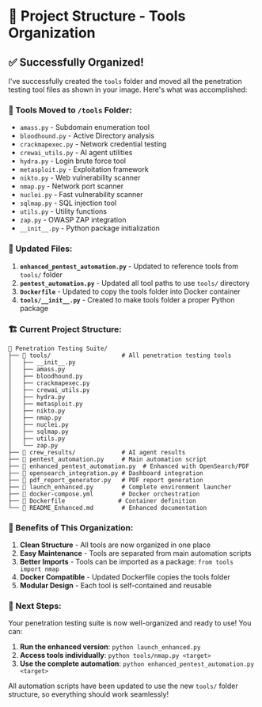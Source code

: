 # 📁 Project Structure - Tools Organization

## ✅ Successfully Organized!

I've successfully created the `tools` folder and moved all the penetration testing tool files as shown in your image. Here's what was accomplished:

### 🔧 Tools Moved to `/tools` Folder:

- `amass.py` - Subdomain enumeration tool
- `bloodhound.py` - Active Directory analysis 
- `crackmapexec.py` - Network credential testing
- `crewai_utils.py` - AI agent utilities
- `hydra.py` - Login brute force tool
- `metasploit.py` - Exploitation framework
- `nikto.py` - Web vulnerability scanner
- `nmap.py` - Network port scanner
- `nuclei.py` - Fast vulnerability scanner
- `sqlmap.py` - SQL injection tool
- `utils.py` - Utility functions
- `zap.py` - OWASP ZAP integration
- `__init__.py` - Python package initialization

### 📝 Updated Files:

1. **`enhanced_pentest_automation.py`** - Updated to reference tools from `tools/` folder
2. **`pentest_automation.py`** - Updated all tool paths to use `tools/` directory
3. **`Dockerfile`** - Updated to copy the tools folder into Docker container
4. **`tools/__init__.py`** - Created to make tools folder a proper Python package

### 🏗️ Current Project Structure:

```
📁 Penetration Testing Suite/
├── 📁 tools/                    # All penetration testing tools
│   ├── __init__.py
│   ├── amass.py
│   ├── bloodhound.py
│   ├── crackmapexec.py
│   ├── crewai_utils.py
│   ├── hydra.py
│   ├── metasploit.py
│   ├── nikto.py
│   ├── nmap.py
│   ├── nuclei.py
│   ├── sqlmap.py
│   ├── utils.py
│   └── zap.py
├── 📁 crew_results/             # AI agent results
├── 📄 pentest_automation.py     # Main automation script
├── 📄 enhanced_pentest_automation.py  # Enhanced with OpenSearch/PDF
├── 📄 opensearch_integration.py # Dashboard integration
├── 📄 pdf_report_generator.py   # PDF report generation
├── 📄 launch_enhanced.py        # Complete environment launcher
├── 🐳 docker-compose.yml        # Docker orchestration
├── 🐳 Dockerfile               # Container definition
└── 📄 README_Enhanced.md        # Enhanced documentation
```

### 🎯 Benefits of This Organization:

1. **Clean Structure** - All tools are now organized in one place
2. **Easy Maintenance** - Tools are separated from main automation scripts
3. **Better Imports** - Tools can be imported as a package: `from tools import nmap`
4. **Docker Compatible** - Updated Dockerfile copies the tools folder
5. **Modular Design** - Each tool is self-contained and reusable

### 🚀 Next Steps:

Your penetration testing suite is now well-organized and ready to use! You can:

1. **Run the enhanced version**: `python launch_enhanced.py`
2. **Access tools individually**: `python tools/nmap.py <target>`
3. **Use the complete automation**: `python enhanced_pentest_automation.py <target>`

All automation scripts have been updated to use the new `tools/` folder structure, so everything should work seamlessly!
